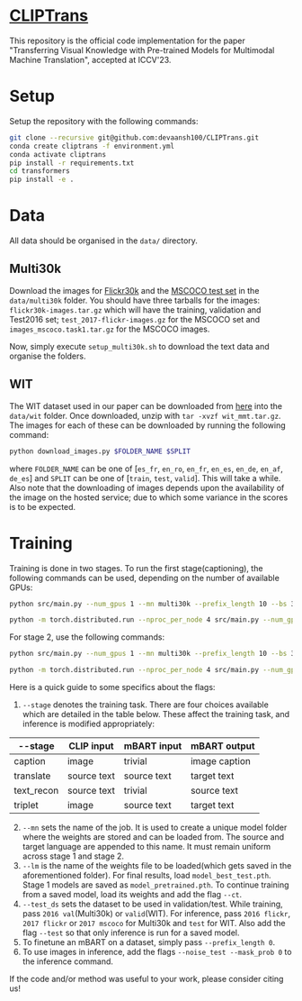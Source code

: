 # [CLIPTrans](https://devaansh100.github.io/projects/cliptrans/)
This repository is the official code implementation for the paper "Transferring Visual Knowledge with Pre-trained Models for Multimodal Machine Translation", accepted at ICCV'23.

# Setup

Setup the repository with the following commands:
```bash
git clone --recursive git@github.com:devaansh100/CLIPTrans.git
conda create cliptrans -f environment.yml
conda activate cliptrans
pip install -r requirements.txt
cd transformers
pip install -e .
```

# Data

All data should be organised in the ```data/``` directory.

## Multi30k 

Download the images for [Flickr30k](https://github.com/multi30k/dataset/tree/master#visual-features) and the [MSCOCO test set](https://www.statmt.org/wmt17/multimodal-task.html) in the ```data/multi30k``` folder. You should have three tarballs for the images: ```flickr30k-images.tar.gz``` which will have the training, validation and Test2016 set; ```test_2017-flickr-images.gz``` for the MSCOCO set and ```images_mscoco.task1.tar.gz``` for the MSCOCO images.

Now, simply execute ```setup_multi30k.sh``` to download the text data and organise the folders.

## WIT

The WIT dataset used in our paper can be downloaded from [here](https://github.com/JerryYLi/valhalla-nmt/releases) into the ```data/wit``` folder. Once downloaded, unzip with ```tar -xvzf wit_mmt.tar.gz```. The images for each of these can be downloaded by running the following command:
```bash
python download_images.py $FOLDER_NAME $SPLIT
```
where ```FOLDER_NAME``` can be one of [```es_fr```, ```en_ro```, ```en_fr```, ```en_es```, ```en_de```, ```en_af```, ```de_es```] and ```SPLIT``` can be one of [```train```, ```test```, ```valid```]. This will take a while. Also note that the downloading of images depends upon the availability of the image on the hosted service; due to which some variance in the scores is to be expected.

# Training

Training is done in two stages. To run the first stage(captioning), the following commands can be used, depending on the number of available GPUs:
```bash
python src/main.py --num_gpus 1 --mn multi30k --prefix_length 10 --bs 32 --update_count 4 --lr 1e-5 --test_ds 2016 val --stage caption --tgt_lang fr
```

```bash
python -m torch.distributed.run --nproc_per_node 4 src/main.py --num_gpus 4 --mn multi30k --prefix_length 10 --bs 32 --update_count 4 --lr 1e-5 --test_ds 2016 val --stage caption --tgt_lang fr
```

For stage 2, use the following commands:
```bash
python src/main.py --num_gpus 1 --mn multi30k --prefix_length 10 --bs 32 --update_count 4 --lr 1e-5 --test_ds 2016 val --stage translate --tgt_lang fr --lm model_pretrained.pth
```

```bash
python -m torch.distributed.run --nproc_per_node 4 src/main.py --num_gpus 4 --mn multi30k --prefix_length 10 --bs 32 --update_count 4 --lr 1e-5 --test_ds 2016 val --stage translate --tgt_lang fr --lm model_pretrained.pth
```

Here is a quick guide to some specifics about the flags:
1. ```--stage``` denotes the training task. There are four choices available which are detailed in the table below. These affect the training task, and inference is modified appropriately:

| --stage    | CLIP input  | mBART input | mBART output  |
|------------|-------------|-------------|---------------|
| caption    | image       | trivial     | image caption |
| translate  | source text | source text | target text   |
| text_recon | source text | trivial     | source text   |
| triplet    | image       | source text | target text   |

2. ```--mn``` sets the name of the job. It is used to create a unique model folder where the weights are stored and can be loaded from. The source and target language are appended to this name. It must remain uniform across stage 1 and stage 2.
3. ```--lm``` is the name of the weights file to be loaded(which gets saved in the aforementioned folder). For final results, load ```model_best_test.pth```. Stage 1 models are saved as ```model_pretrained.pth```. To continue training from a saved model, load its weights and add the flag ```--ct```.
4. ```--test_ds``` sets the dataset to be used in validation/test. While training, pass ```2016 val```(Multi30k) or ```valid```(WIT). For inference, pass ```2016 flickr```, ```2017 flickr``` or ```2017 mscoco``` for Multi30k and ```test``` for WIT. Also add the flag ```--test``` so that only inference is run for a saved model.
5. To finetune an mBART on a dataset, simply pass ```--prefix_length 0```.
6. To use images in inference, add the flags ```--noise_test --mask_prob 0``` to the inference command.

If the code and/or method was useful to your work, please consider citing us!

